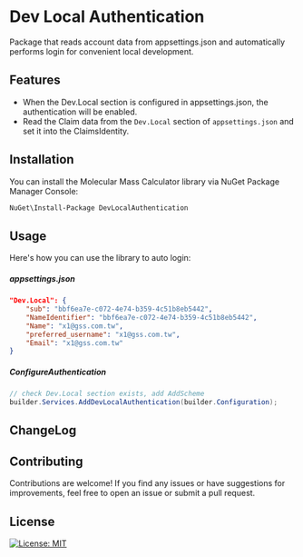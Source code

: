 # Dev Local Authentication

Package that reads account data from appsettings.json and automatically performs login for convenient local development.

## Features

-	When the Dev.Local section is configured in appsettings.json, the authentication will be enabled.
-   Read the Claim data from the `Dev.Local` section of `appsettings.json` and set it into the ClaimsIdentity.

## Installation

You can install the Molecular Mass Calculator library via NuGet Package Manager Console:

```bash
NuGet\Install-Package DevLocalAuthentication
```

## Usage

Here's how you can use the library to auto login:

##### appsettings.json
```json
"Dev.Local": {
    "sub": "bbf6ea7e-c072-4e74-b359-4c51b8eb5442",
    "NameIdentifier": "bbf6ea7e-c072-4e74-b359-4c51b8eb5442",
    "Name": "x1@gss.com.tw",
    "preferred_username": "x1@gss.com.tw",
    "Email": "x1@gss.com.tw"
}
```

##### ConfigureAuthentication
```csharp
// check Dev.Local section exists, add AddScheme
builder.Services.AddDevLocalAuthentication(builder.Configuration);
```

## ChangeLog

## Contributing

Contributions are welcome!
If you find any issues or have suggestions for improvements, feel free to open an issue or submit a pull request.

## License

[![License: MIT](https://img.shields.io/badge/License-MIT-yellow.svg)](https://opensource.org/licenses/MIT)
